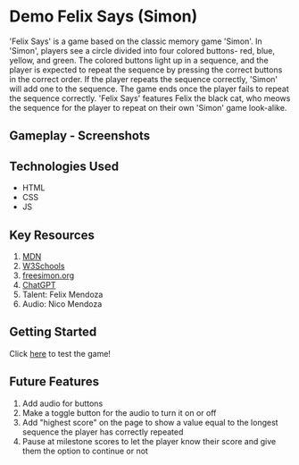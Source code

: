 # Demo Felix Says (Simon)

'Felix Says' is a game based on the classic memory game 'Simon'. In 'Simon', players see a circle divided into four colored buttons- red, blue, yellow, and green. The colored buttons light up in a sequence, and the player is expected to repeat the sequence by pressing the correct buttons in the correct order. If the player repeats the sequence correctly, 'Simon' will add one to the sequence. The game ends once the player fails to repeat the sequence correctly. 'Felix Says' features Felix the black cat, who meows the sequence for the player to repeat on their own 'Simon' game look-alike. 

## Gameplay - Screenshots 



## Technologies Used

- HTML
- CSS
- JS

## Key Resources

1. [MDN](https://developer.mozilla.org/en-US/)
2. [W3Schools](https://www.w3schools.com/)
3. [freesimon.org](https://freesimon.org)
4. [ChatGPT](https://openai.com/blog/chatgpt)
4. Talent: Felix Mendoza
5. Audio: Nico Mendoza

## Getting Started

Click [here](https://laurencmendoza.github.io/felix-says-project-demo/) to test the game!

## Future Features

1. Add audio for buttons
2. Make a toggle button for the audio to turn it on or off
3. Add "highest score" on the page to show a value equal to the longest sequence the player has correctly repeated
4. Pause at milestone scores to let the player know their score and give them the option to continue or not

<!-- A README.md file with these sections: 

☐ <Your game's title>: A description of your game. Background info of the game is a nice touch.

☐ Screenshot(s): Images of your actual game.

Note: if you edit your README.md on the github website editor, you can copy and paste image files directly to your markdown.

☐ Technologies Used: List of the technologies used, e.g., JavaScript, HTML, CSS...

☐ Getting Started: In this section include the link to your deployed game and any instructions you deem important.

☐ Next Steps: Planned future enhancements (icebox items).

Note: Don't underestimate the value of a well crafted README.md. The README.md introduces your project to prospective employers and forms their first impression of your work! -->